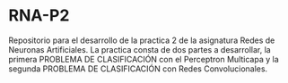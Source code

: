 # RNA-P2
Repositorio para el desarrollo de la practica 2 de la asignatura Redes de Neuronas Artificiales. La practica consta de dos partes a desarrollar, la primera PROBLEMA DE CLASIFICACIÓN con el Perceptron Multicapa y la segunda PROBLEMA DE CLASIFICACIÓN con Redes Convolucionales.
